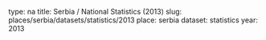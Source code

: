 type: na
title: Serbia / National Statistics (2013)
slug: places/serbia/datasets/statistics/2013
place: serbia
dataset: statistics
year: 2013
